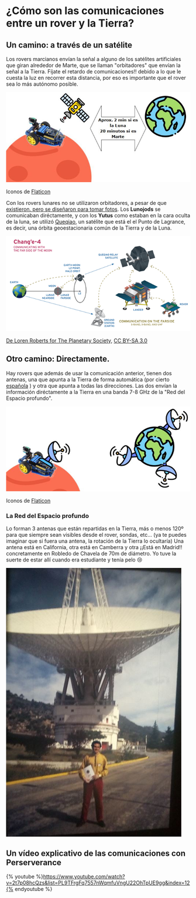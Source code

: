 # ¿Cómo son las comunicaciones entre un rover y la Tierra?

## Un camino: a través de un satélite

Los rovers marcianos envían la señal a alguno de los  satélites artificiales que giran alrededor de Marte, que se llaman "orbitadores" que envían la señal a la Tierra. Fíjate el retardo de comunicaciones!! debido a lo que le cuesta la luz en recorrer esta distancia, por eso es importante que el rover sea lo más autónomo posible.

![](/assets/comunicacion1.jpg)

Iconos de [Flaticon](https://www.flaticon.es/)

Con los rovers lunares no se utilizaron orbitadores, a pesar de que [existieron. pero se diseñaron para tomar fotos](https://es.wikipedia.org/wiki/Programa_Lunar_Orbiter). Los **Lunojods** se comunicaban diréctamente, y con los **Yutus** como estaban en la cara oculta de la luna, se utilizó [Queqiao](https://es.wikipedia.org/wiki/Queqiao), un satélite que está el el Punto de Lagrance, es decir, una órbita geoestacionaria común de la Tierra y de la Luna.

![](/assets/quequiao.png)

[De Loren Roberts for The Planetary Society](http://www.planetary.org/multimedia/space-images/charts/change-4-mission-profile.html), [CC BY-SA 3.0](https://commons.wikimedia.org/w/index.php?curid=74914690)



## Otro camino: Directamente.

Hay rovers que además de usar la comunicación anterior, tienen dos antenas, una que apunta a la Tierra de forma automática (por cierto [española](https://tinyurl.com/antenarover) ) y otra que apunta a todas las direcciones. Las dos envían la información diréctamente a la Tierra en una banda 7-8 GHz de la "Red del Espacio profundo".

![](/assets/comunicacion2.jpg)

Iconos de [Flaticon](https://www.flaticon.es/)

### La Red del Espacio profundo

Lo forman 3 antenas que están repartidas en la Tierra, más o menos 120º para que siempre sean visibles desde el rover, sondas, etc... (ya te puedes imaginar que si fuera una antena, la rotación de la Tierra lo ocultaría) Una antena está en California, otra está en Camberra y otra ¡¡Está en Madrid!! concretamente en Robledo de Chavela de 70m de diámetro. Yo tuve la suerte de estar allí cuando era estudiante y tenía pelo 😢

![](/assets/yo.jpg)


## Un vídeo explicativo de las comunicaciones con Perserverance

{% youtube %}https://www.youtube.com/watch?v=2t7p08hcQzs&list=PL9TFrgFq7557nWqmfuVngU22OhTpUE9gg&index=12{% endyoutube %}
